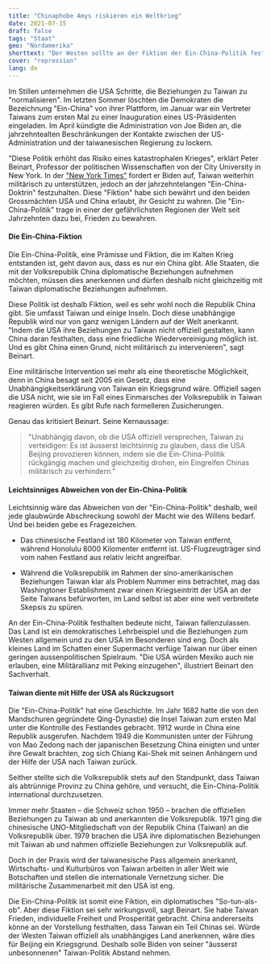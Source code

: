 ```yaml
---
title: "Chinaphobe Amys riskieren ein Weltkrieg"
date: 2021-07-15
draft: false
tags: "Staat"
geo: "Nordamerika"
shorttext: "Der Westen sollte an der Fiktion der Ein-China-Politik festhalten, warnt Politologie-Professor Peter Beinart."
cover: "repression"
lang: de
---
```


Im Stillen unternehmen die USA Schritte, die Beziehungen zu Taiwan zu "normalisieren". Im letzten Sommer löschten die Demokraten die Bezeichnung "Ein-China" von ihrer Plattform, im Januar war ein Vertreter Taiwans zum ersten Mal zu einer Inauguration eines US-Präsidenten eingeladen. Im April kündigte die Administration von Joe Biden an, die jahrzehntealten Beschränkungen der Kontakte zwischen der US-Administration und der taiwanesischen Regierung zu lockern.

"Diese Politik erhöht das Risiko eines katastrophalen Krieges", erklärt Peter Beinart, Professor der politischen Wissenschaften von der City University in New York. In der ["New York Times"](https://www.nytimes.com/2021/05/05/opinion/biden-taiwan-china.html "Biden’s Taiwan Policy Is Truly, Deeply Reckless") fordert er Biden auf, Taiwan weiterhin militärisch zu unterstützen, jedoch an der jahrzehntelangen "Ein-China-Doktrin" festzuhalten. Diese "Fiktion" habe sich bewährt und den beiden Grossmächten USA und China erlaubt, ihr Gesicht zu wahren. Die "Ein-China-Politik" trage in einer der gefährlichsten Regionen der Welt seit Jahrzehnten dazu bei, Frieden zu bewahren.

#### Die Ein-China-Fiktion

Die Ein-China-Politik, eine Prämisse und Fiktion, die im Kalten Krieg entstanden ist, geht davon aus, dass es nur ein China gibt. Alle Staaten, die mit der Volksrepublik China diplomatische Beziehungen aufnehmen möchten, müssen dies anerkennen und dürfen deshalb nicht gleichzeitig mit Taiwan diplomatische Beziehungen aufnehmen.

Diese Politik ist deshalb Fiktion, weil es sehr wohl noch die Republik China gibt. Sie umfasst Taiwan und einige Inseln. Doch diese unabhängige Republik wird nur von ganz wenigen Ländern auf der Welt anerkannt. "Indem die USA ihre Beziehungen zu Taiwan nicht offiziell gestalten, kann China daran festhalten, dass eine friedliche Wiedervereinigung möglich ist. Und es gibt China einen Grund, nicht militärisch zu intervenieren", sagt Beinart.

Eine militärische Intervention sei mehr als eine theoretische Möglichkeit, denn in China besagt seit 2005 ein Gesetz, dass eine Unabhängigkeitserklärung von Taiwan ein Kriegsgrund wäre. Offiziell sagen die USA nicht, wie sie im Fall eines Einmarsches der Volksrepublik in Taiwan reagieren würden. Es gibt Rufe nach formelleren Zusicherungen.

Genau das kritisiert Beinart. Seine Kernaussage:

> "Unabhängig davon, ob die USA offiziell versprechen, Taiwan zu verteidigen: Es ist äusserst leichtsinnig zu glauben, dass die USA Beijing provozieren können, indem sie die Ein-China-Politik rückgängig machen und gleichzeitig drohen, ein Eingreifen Chinas militärisch zu verhindern."

#### Leichtsinniges Abweichen von der Ein-China-Politik

Leichtsinnig wäre das Abweichen von der "Ein-China-Politik" deshalb, weil jede glaubwürde Abschreckung sowohl der Macht wie des Willens bedarf. Und bei beiden gebe es Fragezeichen.

  - Das chinesische Festland ist 180 Kilometer von Taiwan entfernt, während Honolulu 8000 Kilomenter entfernt ist. US-Flugzeugträger sind vom nahen Festland aus relativ leicht angreifbar.

  - Während die Volksrepublik im Rahmen der sino-amerikanischen Beziehungen Taiwan klar als Problem Nummer eins betrachtet, mag das Washingtoner Establishment zwar einen Kriegseintritt der USA an der Seite Taiwans befürworten, im Land selbst ist aber eine weit verbreitete Skepsis zu spüren.

An der Ein-China-Politik festhalten bedeute nicht, Taiwan fallenzulassen. Das Land ist ein demokratisches Lehrbeispiel und die Beziehungen zum Westen allgemein und zu den USA im Besonderen sind eng. Doch als kleines Land im Schatten einer Supermacht verfüge Taiwan nur über einen geringen aussenpolitischen Spielraum. "Die USA würden Mexiko auch nie erlauben, eine Militärallianz mit Peking einzugehen", illustriert Beinart den Sachverhalt.

#### Taiwan diente mit Hilfe der USA als Rückzugsort

Die "Ein-China-Politik" hat eine Geschichte. Im Jahr 1682 hatte die von den Mandschuren gegründete Qing-Dynastie) die Insel Taiwan zum ersten Mal unter die Kontrolle des Festlandes gebracht. 1912 wurde in China eine Republik ausgerufen. Nachdem 1949 die Kommunisten unter der Führung von Mao Zedong nach der japanischen Besetzung China einigten und unter ihre Gewalt brachten, zog sich Chiang Kai-Shek mit seinen Anhängern und der Hilfe der USA nach Taiwan zurück.

Seither stellte sich die Volksrepublik stets auf den Standpunkt, dass Taiwan als abtrünnige Provinz zu China gehöre, und versucht, die Ein-China-Politik international durchzusetzen.

Immer mehr Staaten – die Schweiz schon 1950 – brachen die offiziellen Beziehungen zu Taiwan ab und anerkannten die Volksrepublik. 1971 ging die chinesische UNO-Mitgliedschaft von der Republik China (Taiwan) an die Volksrepublik über. 1979 brachen die USA ihre diplomatischen Beziehungen mit Taiwan ab und nahmen offizielle Beziehungen zur Volksrepublik auf.

Doch in der Praxis wird der taiwanesische Pass allgemein anerkannt, Wirtschafts- und Kulturbüros von Taiwan arbeiten in aller Welt wie Botschaften und stellen die internationale Vernetzung sicher. Die militärische Zusammenarbeit mit den USA ist eng.

Die Ein-China-Politik ist somit eine Fiktion, ein diplomatisches "So-tun-als-ob". Aber diese Fiktion sei sehr wirkungsvoll, sagt Beinart. Sie habe Taiwan Frieden, individuelle Freiheit und Prosperität gebracht. China andererseits könne an der Vorstellung festhalten, dass Taiwan ein Teil Chinas sei. Würde der Westen Taiwan offiziell als unabhängiges Land anerkennen, wäre dies für Beijing ein Kriegsgrund. Deshalb solle Biden von seiner "äusserst unbesonnenen" Taiwan-Politik Abstand nehmen.
